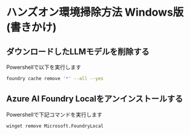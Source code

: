 # ハンズオン環境掃除方法 Windows版 (書きかけ)

## ダウンロードしたLLMモデルを削除する
Powershellで以下を実行します

```sh
foundry cache remove '*' --all --yes
```

## Azure AI Foundry Localをアンインストールする
Powershellで下記コマンドを実行します

```
winget remove Microsoft.FoundryLocal
```